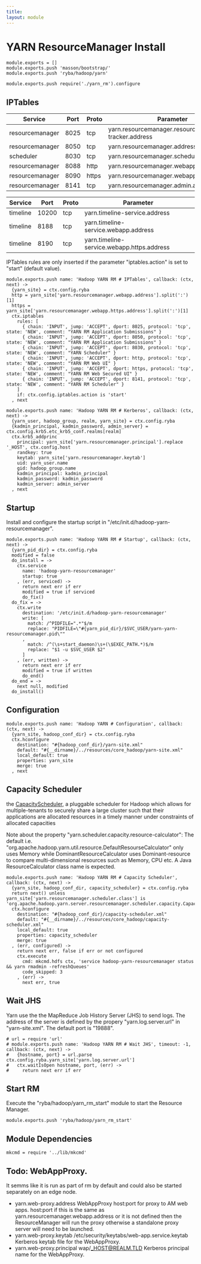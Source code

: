 ```yaml
---
title: 
layout: module
---
```


# YARN ResourceManager Install

    module.exports = []
    module.exports.push 'masson/bootstrap/'
    module.exports.push 'ryba/hadoop/yarn'

    module.exports.push require('./yarn_rm').configure

## IPTables

| Service    | Port | Proto  | Parameter                  |
|------------|------|--------|----------------------------|
| resourcemanager | 8025  | tcp    | yarn.resourcemanager.resource-tracker.address | x
| resourcemanager | 8050  | tcp    | yarn.resourcemanager.address                  | x
| scheduler       | 8030  | tcp    | yarn.resourcemanager.scheduler.address        | x
| resourcemanager | 8088  | http   | yarn.resourcemanager.webapp.address           | x
| resourcemanager | 8090  | https  | yarn.resourcemanager.webapp.https.address     | 
| resourcemanager | 8141  | tcp    | yarn.resourcemanager.admin.address            | x

| Service    | Port | Proto  | Parameter                  |
|------------|------|--------|----------------------------|
| timeline | 10200 | tcp    | yarn.timeline-service.address                 | 
| timeline | 8188  | tcp    | yarn.timeline-service.webapp.address          | x
| timeline | 8190  | tcp    | yarn.timeline-service.webapp.https.address    | x

IPTables rules are only inserted if the parameter "iptables.action" is set to 
"start" (default value).

    module.exports.push name: 'Hadoop YARN RM # IPTables', callback: (ctx, next) ->
      {yarn_site} = ctx.config.ryba
      http = yarn_site['yarn.resourcemanager.webapp.address'].split(':')[1]
      https = yarn_site['yarn.resourcemanager.webapp.https.address'].split(':')[1]
      ctx.iptables
        rules: [
          { chain: 'INPUT', jump: 'ACCEPT', dport: 8025, protocol: 'tcp', state: 'NEW', comment: "YARN RM Application Submissions" }
          { chain: 'INPUT', jump: 'ACCEPT', dport: 8050, protocol: 'tcp', state: 'NEW', comment: "YARN RM Application Submissions" }
          { chain: 'INPUT', jump: 'ACCEPT', dport: 8030, protocol: 'tcp', state: 'NEW', comment: "YARN Scheduler" }
          { chain: 'INPUT', jump: 'ACCEPT', dport: http, protocol: 'tcp', state: 'NEW', comment: "YARN RM Web UI" }
          { chain: 'INPUT', jump: 'ACCEPT', dport: https, protocol: 'tcp', state: 'NEW', comment: "YARN RM Web Secured UI" }
          { chain: 'INPUT', jump: 'ACCEPT', dport: 8141, protocol: 'tcp', state: 'NEW', comment: "YARN RM Scheduler" }
        ]
        if: ctx.config.iptables.action is 'start'
      , next

    module.exports.push name: 'Hadoop YARN RM # Kerberos', callback: (ctx, next) ->
      {yarn_user, hadoop_group, realm, yarn_site} = ctx.config.ryba
      {kadmin_principal, kadmin_password, admin_server} = ctx.config.krb5.etc_krb5_conf.realms[realm]
      ctx.krb5_addprinc 
        principal: yarn_site['yarn.resourcemanager.principal'].replace '_HOST', ctx.config.host
        randkey: true
        keytab: yarn_site['yarn.resourcemanager.keytab']
        uid: yarn_user.name
        gid: hadoop_group.name
        kadmin_principal: kadmin_principal
        kadmin_password: kadmin_password
        kadmin_server: admin_server
      , next

## Startup

Install and configure the startup script in 
"/etc/init.d/hadoop-yarn-resourcemanager".

    module.exports.push name: 'Hadoop YARN RM # Startup', callback: (ctx, next) ->
      {yarn_pid_dir} = ctx.config.ryba
      modified = false
      do_install = ->
        ctx.service
          name: 'hadoop-yarn-resourcemanager'
          startup: true
        , (err, serviced) ->
          return next err if err
          modified = true if serviced
          do_fix()
      do_fix = ->
        ctx.write
          destination: '/etc/init.d/hadoop-yarn-resourcemanager'
          write: [
            match: /^PIDFILE=".*"$/m
            replace: "PIDFILE=\"#{yarn_pid_dir}/$SVC_USER/yarn-yarn-resourcemanager.pid\""
          ,
            match: /^(\s+start_daemon)\s+(\$EXEC_PATH.*)$/m
            replace: "$1 -u $SVC_USER $2"
          ]
        , (err, written) ->
          return next err if err
          modified = true if written
          do_end()
      do_end = ->
        next null, modified
      do_install()

## Configuration


    module.exports.push name: 'Hadoop YARN # Configuration', callback: (ctx, next) ->
      {yarn_site, hadoop_conf_dir} = ctx.config.ryba
      ctx.hconfigure
        destination: "#{hadoop_conf_dir}/yarn-site.xml"
        default: "#{__dirname}/../resources/core_hadoop/yarn-site.xml"
        local_default: true
        properties: yarn_site
        merge: true
      , next

## Capacity Scheduler

the [CapacityScheduler][capacity], a pluggable scheduler for Hadoop which allows for
multiple-tenants to securely share a large cluster such that their applications
are allocated resources in a timely manner under constraints of allocated
capacities

Note about the property "yarn.scheduler.capacity.resource-calculator": The
default i.e. "org.apache.hadoop.yarn.util.resource.DefaultResourseCalculator"
only uses Memory while DominantResourceCalculator uses Dominant-resource to
compare multi-dimensional resources such as Memory, CPU etc. A Java
ResourceCalculator class name is expected.

    module.exports.push name: 'Hadoop YARN RM # Capacity Scheduler', callback: (ctx, next) ->
      {yarn_site, hadoop_conf_dir, capacity_scheduler} = ctx.config.ryba
      return next() unless yarn_site['yarn.resourcemanager.scheduler.class'] is 'org.apache.hadoop.yarn.server.resourcemanager.scheduler.capacity.CapacityScheduler'
      ctx.hconfigure
        destination: "#{hadoop_conf_dir}/capacity-scheduler.xml"
        default: "#{__dirname}/../resources/core_hadoop/capacity-scheduler.xml"
        local_default: true
        properties: capacity_scheduler
        merge: true
      , (err, configured) ->
        return next err, false if err or not configured
        ctx.execute
          cmd: mkcmd.hdfs ctx, 'service hadoop-yarn-resourcemanager status && yarn rmadmin -refreshQueues'
          code_skipped: 3
        , (err) ->
          next err, true

## Wait JHS

Yarn use the the MapReduce Job History Server (JHS) to send logs. The address of
the server is defined by the propery "yarn.log.server.url" in "yarn-site.xml".
The default port is "19888".

    # url = require 'url'
    # module.exports.push name: 'Hadoop YARN RM # Wait JHS', timeout: -1, callback: (ctx, next) ->
    #   {hostname, port} = url.parse ctx.config.ryba.yarn_site['yarn.log.server.url']
    #   ctx.waitIsOpen hostname, port, (err) ->
    #     return next err if err

## Start RM

Execute the "ryba/hadoop/yarn_rm_start" module to start the Resource Manager.

    module.exports.push 'ryba/hadoop/yarn_rm_start'

## Module Dependencies

    mkcmd = require '../lib/mkcmd'

## Todo: WebAppProxy.   

It semms like it is run as part of rm by default and could also be started
separately on an edge node.   

*   yarn.web-proxy.address    WebAppProxy                                   host:port for proxy to AM web apps. host:port if this is the same as yarn.resourcemanager.webapp.address or it is not defined then the ResourceManager will run the proxy otherwise a standalone proxy server will need to be launched.
*   yarn.web-proxy.keytab     /etc/security/keytabs/web-app.service.keytab  Kerberos keytab file for the WebAppProxy.
*   yarn.web-proxy.principal  wap/_HOST@REALM.TLD                           Kerberos principal name for the WebAppProxy.


[capacity]: http://hadoop.apache.org/docs/r2.5.0/hadoop-yarn/hadoop-yarn-site/CapacityScheduler.html


